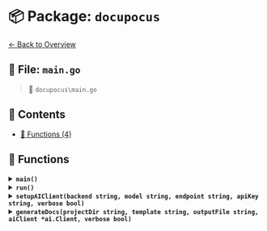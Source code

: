 # 📦 Package: `docupocus`

[← Back to Overview](../README.md)

## 📄 File: `main.go`

> 📍 `docupocus\main.go`

## 📑 Contents

- [🔧 Functions (4)](#-functions)

## 🔧 Functions

<details>
<summary><b><code>main()</code></b></summary>

**Summary:** Main function entry point in Go

**Returns:** None (void function)

**Complexity:**
- Time: Depends on implementation
- Space: Depends on implementation

**Example:**
```go
func main() { fmt.Println("Hello, world!") }
```

**Edge Cases:**
- None (empty function does nothing)
- May panic if internal logic fails


</details>

<details>
<summary><b><code>run()</code></b></summary>

**Summary:** Function that executes logic and may return error

**Returns:** error if execution fails, nil otherwise

**Complexity:**
- Time: Depends on implementation
- Space: Depends on implementation

**Example:**
```go
if err := run(); err != nil { log.Fatal(err) }
```

**Edge Cases:**
- May return various error types
- Could deadlock if using concurrency improperly


</details>

<details>
<summary><b><code>setupAIClient(backend string, model string, endpoint string, apiKey string, verbose bool)</code></b></summary>

**Summary:** Creates AI client with configuration parameters

**Parameters:**
- `backend` (string): Backend service name
- `model` (string): AI model identifier
- `endpoint` (string): Service API endpoint
- `apiKey` (string): Authentication key
- `verbose` (bool): Enable debug logging

**Returns:** Initialized *ai.Client or error if creation fails

**Complexity:**
- Time: O(1) (constant time initialization)
- Space: O(1) (fixed memory allocation)

**Example:**
```go
client, err := setupAIClient("openai", "gpt-4", "https://api.openai.com", "sk-...", true)
```

**Edge Cases:**
- Empty/invalid API key
- Unreachable endpoint
- Unsupported backend/model combination


</details>

<details>
<summary><b><code>generateDocs(projectDir string, template string, outputFile string, aiClient *ai.Client, verbose bool)</code></b></summary>

**Summary:** Generates documentation for a project using AI and templates

**Parameters:**
- `projectDir` (string): Path to project directory
- `template` (string): Template file path
- `outputFile` (string): Output file path
- `aiClient` (*ai.Client): AI client for processing
- `verbose` (bool): Enable verbose logging

**Returns:** Error if documentation generation fails

**Complexity:**
- Time: O(n) where n is project complexity
- Space: O(n) for output storage

**Example:**
```go
err := generateDocs("./myproject", "template.md", "docs.md", client, true)
```

**Edge Cases:**
- Invalid project directory
- Missing template file
- AI client connection failure


</details>

